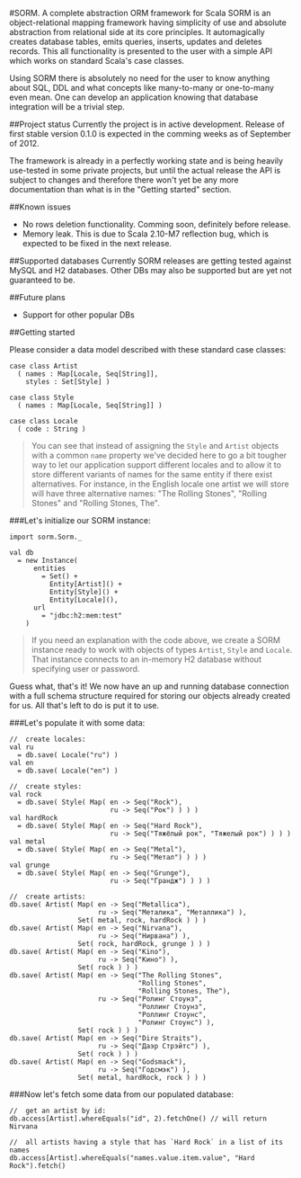 #SORM. A complete abstraction ORM framework for Scala
SORM is an object-relational mapping framework having simplicity of use and absolute abstraction from relational side at its core principles. It automagically creates database tables, emits queries, inserts, updates and deletes records. This all functionality is presented to the user with a simple API which works on standard Scala's case classes. 

Using SORM there is absolutely no need for the user to know anything about SQL, DDL and what concepts like many-to-many or one-to-many even mean. One can develop an application knowing that database integration will be a trivial step.

##Project status
Currently the project is in active development. Release of first stable version 0.1.0 is expected in the comming weeks as of September of 2012. 

The framework is already in a perfectly working state and is being heavily use-tested in some private projects, but until the actual release the API is subject to changes and therefore there won't yet be any more documentation than what is in the "Getting started" section.

##Known issues
* No rows deletion functionality. Comming soon, definitely before release.
* Memory leak. This is due to Scala 2.10-M7 reflection bug, which is expected to be fixed in the next release.

##Supported databases
Currently SORM releases are getting tested against MySQL and H2 databases. Other DBs may also be supported but are yet not guaranteed to be.

##Future plans
* Support for other popular DBs

##Getting started
<!-- Let's add a dependency to SORM artifact. In Maven it will look like so: 

    <dependency>
      <groupId>com.github.nikita-volkov</groupId>
      <artifactId>sorm</artifactId>
      <version>0.1.0</version>
    </dependency>

For our testing project we will use an in-memory version of H2 database - let's add a dependency for it too:

    <dependency>
      <groupId>com.h2database</groupId>
      <artifactId>h2</artifactId>
      <version>1.3.168</version>
    </dependency>

###Now, to the actual program.  -->
Please consider a data model described with these standard case classes:

    case class Artist
      ( names : Map[Locale, Seq[String]],
        styles : Set[Style] )

    case class Style
      ( names : Map[Locale, Seq[String]] )

    case class Locale
      ( code : String )

> You can see that instead of assigning the `Style` and `Artist` objects with a common `name` property we've decided here to go a bit tougher way to let our application support different locales and to allow it to store different variants of names for the same entity if there exist alternatives. For instance, in the English locale one artist we will store will have three alternative names: "The Rolling Stones", "Rolling Stones" and "Rolling Stones, The".

###Let's initialize our SORM instance:
  
    import sorm.Sorm._

    val db
      = new Instance(
          entities
            = Set() +
              Entity[Artist]() +
              Entity[Style]() +
              Entity[Locale](),
          url
            = "jdbc:h2:mem:test"
        )

> If you need an explanation with the code above, we create a SORM instance ready to work with objects of types `Artist`, `Style` and `Locale`. That instance connects to an in-memory H2 database without specifying user or password.

Guess what, that's it! We now have an up and running database connection with a full schema structure required for storing our objects already created for us. All that's left to do is put it to use. 

###Let's populate it with some data:

    //  create locales:
    val ru
      = db.save( Locale("ru") )
    val en
      = db.save( Locale("en") )

    //  create styles:
    val rock
      = db.save( Style( Map( en -> Seq("Rock"),
                             ru -> Seq("Рок") ) ) )
    val hardRock
      = db.save( Style( Map( en -> Seq("Hard Rock"),
                             ru -> Seq("Тяжёлый рок", "Тяжелый рок") ) ) )
    val metal
      = db.save( Style( Map( en -> Seq("Metal"),
                             ru -> Seq("Метал") ) ) )
    val grunge
      = db.save( Style( Map( en -> Seq("Grunge"),
                             ru -> Seq("Грандж") ) ) )

    //  create artists:
    db.save( Artist( Map( en -> Seq("Metallica"),
                          ru -> Seq("Металика", "Металлика") ),
                     Set( metal, rock, hardRock ) ) )
    db.save( Artist( Map( en -> Seq("Nirvana"),
                          ru -> Seq("Нирвана") ),
                     Set( rock, hardRock, grunge ) ) )
    db.save( Artist( Map( en -> Seq("Kino"),
                          ru -> Seq("Кино") ),
                     Set( rock ) ) )
    db.save( Artist( Map( en -> Seq("The Rolling Stones",
                                    "Rolling Stones",
                                    "Rolling Stones, The"),
                          ru -> Seq("Ролинг Стоунз",
                                    "Роллинг Стоунз",
                                    "Роллинг Стоунс",
                                    "Ролинг Стоунс") ),
                     Set( rock ) ) )
    db.save( Artist( Map( en -> Seq("Dire Straits"),
                          ru -> Seq("Даэр Стрэйтс") ),
                     Set( rock ) ) )
    db.save( Artist( Map( en -> Seq("Godsmack"),
                          ru -> Seq("Годсмэк") ),
                     Set( metal, hardRock, rock ) ) )

###Now let's fetch some data from our populated database:

    //  get an artist by id:
    db.access[Artist].whereEquals("id", 2).fetchOne() // will return Nirvana

    //  all artists having a style that has `Hard Rock` in a list of its names
    db.access[Artist].whereEquals("names.value.item.value", "Hard Rock").fetch()

